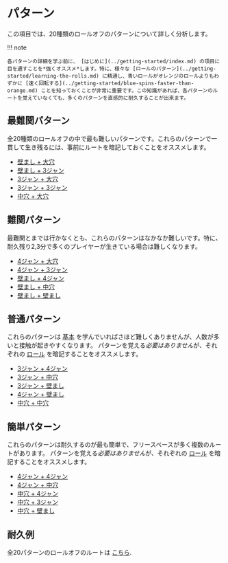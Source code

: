 # パターン

この項目では、20種類のロールオフのパターンについて詳しく分析します。

!!! note

    各パターンの詳細を学ぶ前に、 [はじめに](../getting-started/index.md) の項目に目を通すことを*強くオススメ*します。特に、様々な [ロールのパターン](../getting-started/learning-the-rolls.md) に精通し、青いロールがオレンジのロールよりもわずかに [速く回転する](../getting-started/blue-spins-faster-than-orange.md) ことを知っておくことが非常に重要です。この知識があれば、各パターンのルートを覚えていなくても、多くのパターンを直感的に耐久することが出来ます。

## 最難関パターン

全20種類のロールオフの中で最も難しいパターンです。これらのパターンで一貫して生き残るには、事前にルートを暗記しておくことをオススメします。

* [壁まし + 大穴](./5-waller-grand-canyon.md)
* [壁まし + 3ジャン](./5-waller-open-closed.md)
* [3ジャン + 大穴](./closed-open-grand-canyon.md)
* [3ジャン + 3ジャン](./closed-open-open-closed.md)
* [中穴 + 大穴](./isolated-duo-grand-canyon.md)

## 難関パターン

最難関とまでは行かなくとも、これらのパターンはなかなか難しいです。特に、耐久残り2,3分で多くのプレイヤーが生きている場合は難しくなります。

* [4ジャン + 大穴](./easy-4-grand-canyon.md)
* [4ジャン + 3ジャン](./easy-4-open-closed.md)
* [壁まし + 4ジャン](./5-waller-easy-4.md)
* [壁まし + 中穴](./5-waller-isolated-duo.md)
* [壁まし + 壁まし](./5-waller-pillar-trench.md)

## 普通パターン

これらのパターンは [基本](../getting-started/index.md) を学んでいればさほど難しくありませんが、人数が多いと接触が起きやすくなります。 パターンを覚える*必要はありません*が、それぞれの [ロール](../rolls/index.md) を暗記することをオススメします。

* [3ジャン + 4ジャン](./closed-open-easy-4.md)
* [3ジャン + 中穴](./closed-open-isolated-duo.md)
* [3ジャン + 壁まし](./closed-open-pillar-trench.md)
* [4ジャン + 壁まし](./easy-4-pillar-trench.md)
* [中穴 + 中穴](./isolated-duo-isolated-duo.md)

## 簡単パターン

これらのパターンは耐久するのが最も簡単で、フリースペースが多く複数のルートがあります。 パターンを覚える*必要はありません*が、それぞれの [ロール](../rolls/index.md) を暗記することをオススメします。


* [4ジャン + 4ジャン](./easy-4-easy-4.md)
* [4ジャン + 中穴](./easy-4-isolated-duo.md)
* [中穴 + 4ジャン](./isolated-duo-easy-4.md)
* [中穴 + 3ジャン](./isolated-duo-open-closed.md)
* [中穴 + 壁まし](./isolated-duo-pillar-trench.md)

## 耐久例

全20パターンのロールオフのルートは [こちら](https://www.youtube.com/playlist?list=PLG_QNSp9ZgJLWYSNl4vY26VJCZeOQHO1F).

